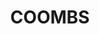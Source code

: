 ---
lastmod: '2025-04-06T06:05:20+00:00'
latitude: -35.3167616
layout: suburb
longitude: 149.0424372
postcode: '2611'
state: ACT
title: COOMBS
url: /act/coombs/
---
